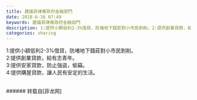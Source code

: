 ```yaml
---
title: 建議菲律賓政府金融部門
date: 2018-6-16 07:49
keywords: 建議菲律賓政府金融部門
description: 1:提供小額低利2-3%借貸，防堵地下錢莊對小市民剝削。2:提供創業貸款，給有志青年。3:提供安家貸款，防止強盜，偷竊。4:提供購屋貸款，讓人民有安定的生活。
categories: sharing
---
```

<td class="t_f" id="postmessage_1424506">

1:提供小額低利2-3%借貸，防堵地下錢莊對小市民剝削。<br/>
2:提供創業貸款，給有志青年。<br/>
3:提供安家貸款，防止強盜，偷竊。<br/>
4:提供購屋貸款，讓人民有安定的生活。<br/>
<br/>
</td>
###### 转载自[菲龙网]